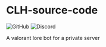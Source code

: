 # CLH-source-code
<img alt="GitHub" src="https://img.shields.io/github/license/D3crypt360/CLH-source-code"> <img alt="Discord" src="https://img.shields.io/discord/708983243847761931">


A valorant lore bot for a private server
